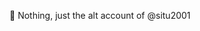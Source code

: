 👋 Nothing, just the alt account of @situ2001

<!---
situ2oo1/situ2oo1 is a ✨ special ✨ repository because its `README.md` (this file) appears on your GitHub profile.
You can click the Preview link to take a look at your changes.
--->
